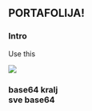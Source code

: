 ## PORTAFOLIJA!

### Intro

Use this

<img src="i.postimg.cc/Zq5Lw0B6/633e7a78d0f96f1d2eaddb6b868be067aea87832.gif"/>

### base64 kralj <br> sve base64

